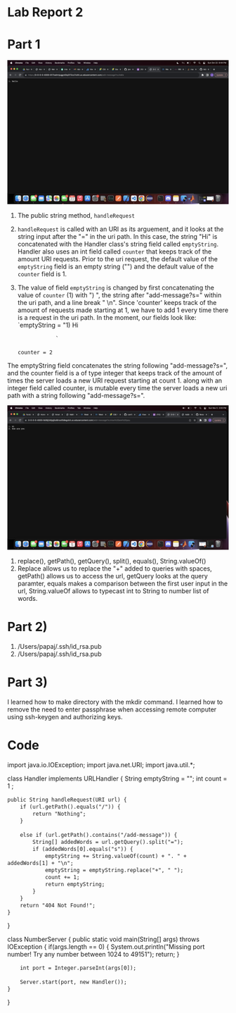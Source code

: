 # Lab Report 2

# Part 1
![Hello image](images/Hello.png)

1) The public string method, `handleRequest`
2) `handleRequest` is called with an URI as its arguement, and it looks at the string input after the "=" in the uri path. In this case, the string "Hi" is concatenated with the Handler class's string field called `emptyString`. Handler also uses an int field called `counter` that keeps track of the amount URI requests. Prior to the uri request, the default value of the `emptyString` field is an empty string ("") and the default value of the `counter` field is 1. 
3) The value of field `emptyString` is changed by first concatenating the value of `counter` (1) with ") ", the string after "add-message?s=" within the uri path, and a line break " \n". Since 'counter' keeps track of the amount of requests made starting at 1, we have to add 1 every time there is a request in the uri path. In the moment, our fields look like:
    `emptyString = "1) Hi

                   `
    `counter = 2`

The emptyString field concatenates the string following "add-message?s=", and the counter field is a of type integer that keeps track of the amount of times the server loads a new URI request starting at count 1.  along with an integer field called counter, is mutable every time the server loads a new uri path with a string following "add-message?s=".

![How are you image](images/HowAreYou.png)
1) replace(), getPath(), getQuery(), split(), equals(), String.valueOf()
2) Replace allows us to replace the "+" added to queries with spaces, getPath() allows us to access the url, getQuery looks at the query paramter, equals makes a comparison between the first user input in the url, String.valueOf allows to typecast int to String to number list of words.


# Part 2)
1) /Users/papaj/.ssh/id_rsa.pub
2) /Users/papaj/.ssh/id_rsa.pub

# Part 3) 
I learned how to make directory with the mkdir command. I learned how to remove the need to enter passphrase when accessing remote computer using ssh-keygen and authorizing keys.  

# Code

import java.io.IOException;
import java.net.URI;
import java.util.*;

class Handler implements URLHandler {
    String emptyString = "";
    int count = 1 ;

    public String handleRequest(URI url) {
        if (url.getPath().equals("/")) {
            return "Nothing";
        } 
        
        else if (url.getPath().contains("/add-message")) {
            String[] addedWords = url.getQuery().split("=");
            if (addedWords[0].equals("s")) {
                emptyString += String.valueOf(count) + ". " + addedWords[1] + "\n";
                emptyString = emptyString.replace("+", " ");
                count += 1;
                return emptyString;
            }
        } 
        return "404 Not Found!";
    }
}   

class NumberServer {
    public static void main(String[] args) throws IOException {
        if(args.length == 0) {
            System.out.println("Missing port number! Try any number between 1024 to 49151");
            return;
        }

        int port = Integer.parseInt(args[0]);

        Server.start(port, new Handler());
    }
}
